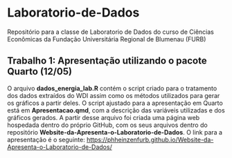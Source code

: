 # Laboratorio-de-Dados
Repositório para a classe de Laboratorio de Dados do curso de Ciências Econômicas da Fundação Universitária Regional de Blumenau (FURB)

## Trabalho 1: Apresentação utilizando o pacote Quarto (12/05)
O arquivo **dados_energia_lab.R** contém o script criado para o tratamento dos dados extraídos do WDI assim como os métodos utilizados para gerar os gráficos a partir deles. O script ajustado para a apresentação em Quarto está em **Apresentacao.qmd**, com a descrição das variáveis utilizadas e dos gráficos gerados. A partir desse arquivo foi criada uma página web hospedada dentro do próprio GitHub, com os seus arquivos dentro do repositório 
**Website-da-Apresenta-o-Laboratorio-de-Dados**. O link para a apresentação é o seguinte: https://phheinzenfurb.github.io/Website-da-Apresenta-o-Laboratorio-de-Dados/
